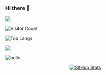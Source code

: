 ### Hi there 👋
![](https://github-readme-stats.vercel.app/api?username=whizzcyf&show_icons=true&theme=transparent)

![Visitor Count](https://profile-counter.glitch.me/whizzcyf/count.svg)



![Top Langs](https://github-readme-stats.vercel.app/api/top-langs/?username=whizzcyf&layout=compact&theme=tokyonight)

![](https://github-readme-activity-graph.cyclic.app/graph?username=whizzcyf&theme=dracula)

![hello](https://views.whatilearened.today/views/github/DHDAXCW/deplives.svg)

<p align="center">
    <a href="https://github.com/DHDAXCW">
      <img alt="GitHub Stats" src="https://github-readme-stats.vercel.app/api?username=DHDAXCW&include_all_commits=true&count_private=false&bg_color=30,e96443,904e95&title_color=fff&text_color=fff" />
    </a>
</p>



<!--
**whizzcyf/whizzcyf** is a ✨ _special_ ✨ repository because its `README.md` (this file) appears on your GitHub profile.

Here are some ideas to get you started:

- 🔭 I’m currently working on ...
- 🌱 I’m currently learning ...
- 👯 I’m looking to collaborate on ...
- 🤔 I’m looking for help with ...
- 💬 Ask me about ...
- 📫 How to reach me: ...
- 😄 Pronouns: ...
- ⚡ Fun fact: ...
-->
